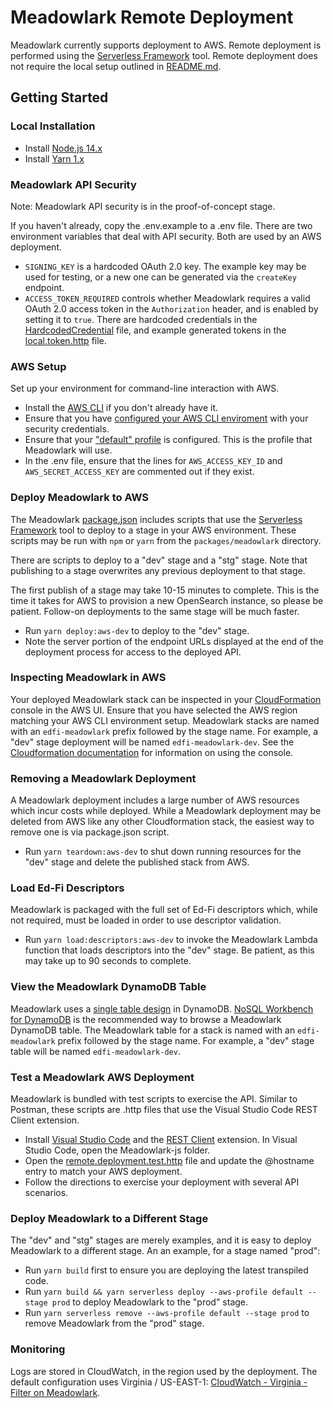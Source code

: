 # Meadowlark Remote Deployment

Meadowlark currently supports deployment to AWS. Remote deployment is performed
using the [Serverless Framework](https://www.serverless.com/framework/docs)
tool. Remote deployment does not require the local setup outlined in
[README.md](README.md).

## Getting Started

### Local Installation

* Install [Node.js 14.x](https://nodejs.org/en/download/releases/)
* Install [Yarn 1.x](https://classic.yarnpkg.com/lang/en/)

### Meadowlark API Security

Note: Meadowlark API security is in the proof-of-concept stage.

If you haven't already, copy the .env.example to a .env file. There are two
environment variables that deal with API security. Both are used by an AWS
deployment.

* `SIGNING_KEY` is a hardcoded OAuth 2.0 key. The example key may be used for
  testing, or a new one can be generated via the `createKey` endpoint.
* `ACCESS_TOKEN_REQUIRED` controls whether Meadowlark requires a valid OAuth 2.0
  access token in the `Authorization` header, and is enabled by setting it to
  `true`. There are hardcoded credentials in the
  [HardcodedCredential](packages/meadowlark/src/security/HardcodedCredential.ts)
  file, and example generated tokens in the
  [local.token.http](packages/meadowlark/test/http/local.token.http) file.

### AWS Setup

Set up your environment for command-line interaction with AWS.

* Install the [AWS
  CLI](https://docs.aws.amazon.com/cli/latest/userguide/getting-started-install.html)
  if you don't already have it.
* Ensure that you have [configured your AWS CLI
  enviroment](https://docs.aws.amazon.com/cli/latest/userguide/cli-chap-configure.html)
  with your security credentials.
* Ensure that your ["default"
  profile](https://docs.aws.amazon.com/cli/latest/userguide/cli-configure-profiles.html)
  is configured. This is the profile that Meadowlark will use.
* In the .env file, ensure that the lines for `AWS_ACCESS_KEY_ID` and
  `AWS_SECRET_ACCESS_KEY` are commented out if they exist.

### Deploy Meadowlark to AWS

The Meadowlark [package.json](packages/meadowlark/package.json) includes scripts
that use the [Serverless Framework](https://www.serverless.com/framework/docs)
tool to deploy to a stage in your AWS environment. These scripts may be run with
`npm` or `yarn` from the `packages/meadowlark` directory.

There are scripts to deploy to a "dev" stage and a "stg" stage. Note that
publishing to a stage overwrites any previous deployment to that stage.

The first publish of a stage may take 10-15 minutes to complete. This is the
time it takes for AWS to provision a new OpenSearch instance, so please be
patient. Follow-on deployments to the same stage will be much faster.

* Run `yarn deploy:aws-dev` to deploy to the "dev" stage.
* Note the server portion of the endpoint URLs displayed at the end of the
  deployment process for access to the deployed API.

### Inspecting Meadowlark in AWS

Your deployed Meadowlark stack can be inspected in your
[CloudFormation](https://console.aws.amazon.com/cloudformation/home) console in
the AWS UI. Ensure that you have selected the AWS region matching your AWS CLI
environment setup. Meadowlark stacks are named with an `edfi-meadowlark` prefix
followed by the stage name. For example, a "dev" stage deployment will be named
`edfi-meadowlark-dev`. See the [Cloudformation
documentation](https://docs.aws.amazon.com/AWSCloudFormation/latest/UserGuide/cfn-console-view-stack-data-resources.html)
for information on using the console.

### Removing a Meadowlark Deployment

A Meadowlark deployment includes a large number of AWS resources which incur
costs while deployed. While a Meadowlark deployment may be deleted from AWS like
any other Cloudformation stack, the easiest way to remove one is via
package.json script.

* Run `yarn teardown:aws-dev` to shut down running resources for the "dev" stage
  and delete the published stack from AWS.

### Load Ed-Fi Descriptors

Meadowlark is packaged with the full set of Ed-Fi descriptors which, while not
required, must be loaded in order to use descriptor validation.

* Run `yarn load:descriptors:aws-dev` to invoke the Meadowlark Lambda function
  that loads descriptors into the "dev" stage. Be patient, as this may take up
  to 90 seconds to complete.

### View the Meadowlark DynamoDB Table

Meadowlark uses a [single table
design](https://aws.amazon.com/blogs/compute/creating-a-single-table-design-with-amazon-dynamodb/)
in DynamoDB. [NoSQL Workbench for
DynamoDB](https://docs.aws.amazon.com/amazondynamodb/latest/developerguide/workbench.html)
is the recommended way to browse a Meadowlark DynamoDB table. The Meadowlark
table for a stack is named with an `edfi-meadowlark` prefix followed by the
stage name. For example, a "dev" stage table will be named
`edfi-meadowlark-dev`.

### Test a Meadowlark AWS Deployment

Meadowlark is bundled with test scripts to exercise the API. Similar to Postman,
these scripts are .http files that use the Visual Studio Code REST Client
extension.

* Install [Visual Studio Code](https://code.visualstudio.com/) and the [REST
  Client](https://marketplace.visualstudio.com/items?itemName=humao.rest-client)
  extension. In Visual Studio Code, open the Meadowlark-js folder.
* Open the
  [remote.deployment.test.http](packages/meadowlark/test/http/remote.deployment.test.http)
  file and update the @hostname entry to match your AWS deployment.
* Follow the directions to exercise your deployment with several API scenarios.

### Deploy Meadowlark to a Different Stage

The "dev" and "stg" stages are merely examples, and it is easy to deploy
Meadowlark to a different stage. An an example, for a stage named "prod":

* Run `yarn build` first to ensure you are deploying the latest transpiled code.
* Run `yarn build && yarn serverless deploy --aws-profile default --stage prod`
  to deploy Meadowlark to the "prod" stage.
* Run `yarn serverless remove --aws-profile default --stage prod` to remove Meadowlark from the "prod" stage.

### Monitoring

Logs are stored in CloudWatch, in the region used by the deployment. The default
configuration uses Virginia / US-EAST-1: [CloudWatch - Virginia - Filter on
Meadowlark](https://console.aws.amazon.com/cloudwatch/home?region=us-east-1#logsV2:log-groups$3FlogGroupNameFilter$3Dmeadowlark).
